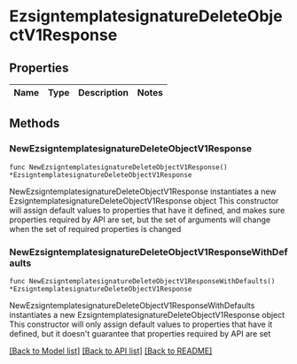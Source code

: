 # EzsigntemplatesignatureDeleteObjectV1Response

## Properties

Name | Type | Description | Notes
------------ | ------------- | ------------- | -------------

## Methods

### NewEzsigntemplatesignatureDeleteObjectV1Response

`func NewEzsigntemplatesignatureDeleteObjectV1Response() *EzsigntemplatesignatureDeleteObjectV1Response`

NewEzsigntemplatesignatureDeleteObjectV1Response instantiates a new EzsigntemplatesignatureDeleteObjectV1Response object
This constructor will assign default values to properties that have it defined,
and makes sure properties required by API are set, but the set of arguments
will change when the set of required properties is changed

### NewEzsigntemplatesignatureDeleteObjectV1ResponseWithDefaults

`func NewEzsigntemplatesignatureDeleteObjectV1ResponseWithDefaults() *EzsigntemplatesignatureDeleteObjectV1Response`

NewEzsigntemplatesignatureDeleteObjectV1ResponseWithDefaults instantiates a new EzsigntemplatesignatureDeleteObjectV1Response object
This constructor will only assign default values to properties that have it defined,
but it doesn't guarantee that properties required by API are set


[[Back to Model list]](../README.md#documentation-for-models) [[Back to API list]](../README.md#documentation-for-api-endpoints) [[Back to README]](../README.md)


